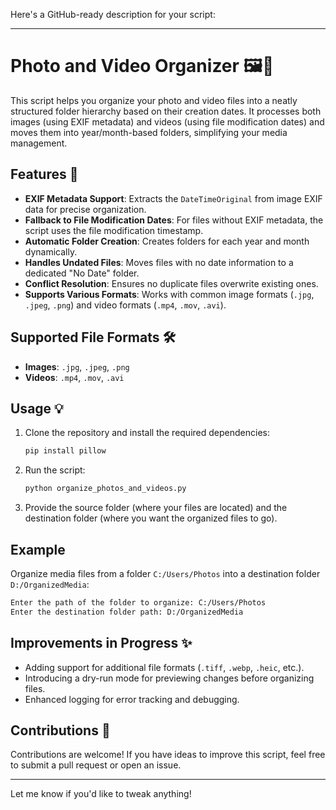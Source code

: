 Here's a GitHub-ready description for your script:

---

# Photo and Video Organizer 🖼️🎥

This script helps you organize your photo and video files into a neatly structured folder hierarchy based on their creation dates. It processes both images (using EXIF metadata) and videos (using file modification dates) and moves them into year/month-based folders, simplifying your media management.

## Features 🚀
- **EXIF Metadata Support**: Extracts the `DateTimeOriginal` from image EXIF data for precise organization.
- **Fallback to File Modification Dates**: For files without EXIF metadata, the script uses the file modification timestamp.
- **Automatic Folder Creation**: Creates folders for each year and month dynamically.
- **Handles Undated Files**: Moves files with no date information to a dedicated "No Date" folder.
- **Conflict Resolution**: Ensures no duplicate files overwrite existing ones.
- **Supports Various Formats**: Works with common image formats (`.jpg`, `.jpeg`, `.png`) and video formats (`.mp4`, `.mov`, `.avi`).

## Supported File Formats 🛠️
- **Images**: `.jpg`, `.jpeg`, `.png`
- **Videos**: `.mp4`, `.mov`, `.avi`

## Usage 💡
1. Clone the repository and install the required dependencies:
   ```bash
   pip install pillow
   ```
2. Run the script:
   ```bash
   python organize_photos_and_videos.py
   ```
3. Provide the source folder (where your files are located) and the destination folder (where you want the organized files to go).

## Example
Organize media files from a folder `C:/Users/Photos` into a destination folder `D:/OrganizedMedia`:
```bash
Enter the path of the folder to organize: C:/Users/Photos
Enter the destination folder path: D:/OrganizedMedia
```

## Improvements in Progress ✨
- Adding support for additional file formats (`.tiff`, `.webp`, `.heic`, etc.).
- Introducing a dry-run mode for previewing changes before organizing files.
- Enhanced logging for error tracking and debugging.

## Contributions 🤝
Contributions are welcome! If you have ideas to improve this script, feel free to submit a pull request or open an issue.

---

Let me know if you'd like to tweak anything!
